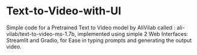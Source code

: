 # Text-to-Video-with-UI
Simple code for a Pretrained Text to Video model by AliVilab called : ali-vilab/text-to-video-ms-1.7b, implemented using simple 2 Web Interfaces: Streamlit and Gradio, for Ease in typing prompts and generating the output video.
